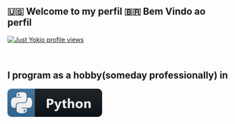 ## 🇺🇸 Welcome to my perfil 🇧🇷 Bem Vindo ao perfil
	
	
[![Just Yokio profile views](https://u8views.com/api/v1/github/profiles/189859182/views/day-week-month-total-count.svg)](https://u8views.com/github/Yokiokks)



   ﻿
## I program as a hobby(someday professionally) in
![What I program](https://raw.githubusercontent.com/MikeCodesDotNET/ColoredBadges/master/svg/dev/languages/python.svg)
